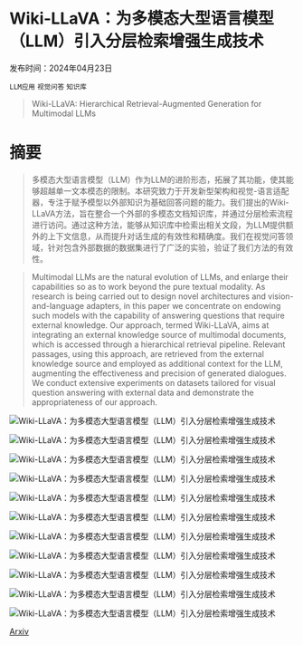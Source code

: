 # Wiki-LLaVA：为多模态大型语言模型（LLM）引入分层检索增强生成技术

发布时间：2024年04月23日

`LLM应用` `视觉问答` `知识库`

> Wiki-LLaVA: Hierarchical Retrieval-Augmented Generation for Multimodal LLMs

# 摘要

> 多模态大型语言模型（LLM）作为LLM的进阶形态，拓展了其功能，使其能够超越单一文本模态的限制。本研究致力于开发新型架构和视觉-语言适配器，专注于赋予模型以外部知识为基础回答问题的能力。我们提出的Wiki-LLaVA方法，旨在整合一个外部的多模态文档知识库，并通过分层检索流程进行访问。通过这种方法，能够从知识库中检索出相关文段，为LLM提供额外的上下文信息，从而提升对话生成的有效性和精确度。我们在视觉问答领域，针对包含外部数据的数据集进行了广泛的实验，验证了我们方法的有效性。

> Multimodal LLMs are the natural evolution of LLMs, and enlarge their capabilities so as to work beyond the pure textual modality. As research is being carried out to design novel architectures and vision-and-language adapters, in this paper we concentrate on endowing such models with the capability of answering questions that require external knowledge. Our approach, termed Wiki-LLaVA, aims at integrating an external knowledge source of multimodal documents, which is accessed through a hierarchical retrieval pipeline. Relevant passages, using this approach, are retrieved from the external knowledge source and employed as additional context for the LLM, augmenting the effectiveness and precision of generated dialogues. We conduct extensive experiments on datasets tailored for visual question answering with external data and demonstrate the appropriateness of our approach.

![Wiki-LLaVA：为多模态大型语言模型（LLM）引入分层检索增强生成技术](../../..//opt/data/Projects/HuggingArxiv/paper_images/2404.15406/x1.png)

![Wiki-LLaVA：为多模态大型语言模型（LLM）引入分层检索增强生成技术](../../..//opt/data/Projects/HuggingArxiv/paper_images/2404.15406/x2.png)

![Wiki-LLaVA：为多模态大型语言模型（LLM）引入分层检索增强生成技术](../../..//opt/data/Projects/HuggingArxiv/paper_images/2404.15406/resized_encyclopedic_27c590f5dfe2d909.jpg)

![Wiki-LLaVA：为多模态大型语言模型（LLM）引入分层检索增强生成技术](../../..//opt/data/Projects/HuggingArxiv/paper_images/2404.15406/resized_encyclopedic_27e011f811e7b62e.jpg)

![Wiki-LLaVA：为多模态大型语言模型（LLM）引入分层检索增强生成技术](../../..//opt/data/Projects/HuggingArxiv/paper_images/2404.15406/resized_encyclopedic_41b81647e136ee90.jpg)

![Wiki-LLaVA：为多模态大型语言模型（LLM）引入分层检索增强生成技术](../../..//opt/data/Projects/HuggingArxiv/paper_images/2404.15406/resized_infoseek_val_00000016.jpeg)

![Wiki-LLaVA：为多模态大型语言模型（LLM）引入分层检索增强生成技术](../../..//opt/data/Projects/HuggingArxiv/paper_images/2404.15406/resized_infoseek_val_00000048.jpeg)

![Wiki-LLaVA：为多模态大型语言模型（LLM）引入分层检索增强生成技术](../../..//opt/data/Projects/HuggingArxiv/paper_images/2404.15406/resized_infoseek_val_00000131.jpg)

![Wiki-LLaVA：为多模态大型语言模型（LLM）引入分层检索增强生成技术](../../..//opt/data/Projects/HuggingArxiv/paper_images/2404.15406/resized_infoseek_val_00000210.jpg)

![Wiki-LLaVA：为多模态大型语言模型（LLM）引入分层检索增强生成技术](../../..//opt/data/Projects/HuggingArxiv/paper_images/2404.15406/resized_encyclopedic_fa07f04eea2fdcf0.jpg)

![Wiki-LLaVA：为多模态大型语言模型（LLM）引入分层检索增强生成技术](../../..//opt/data/Projects/HuggingArxiv/paper_images/2404.15406/resized_infoseek_val_00000169.jpg)

[Arxiv](https://arxiv.org/abs/2404.15406)